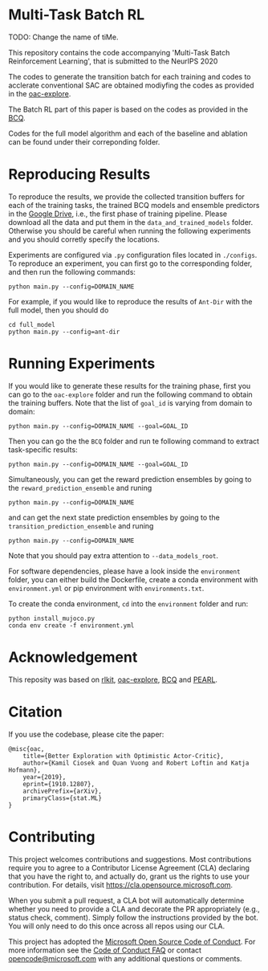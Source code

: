# Multi-Task Batch RL

TODO: Change the name of tiMe.

This repository contains the code accompanying 'Multi-Task Batch Reinforcement Learning', that is submitted to the NeurIPS 2020

The codes to generate the transition batch for each training and codes to acclerate conventional SAC are obtained modiyfing the codes as provided in the [oac-explore](https://github.com/microsoft/oac-explore).

The Batch RL part of this paper is based on the codes as provided in the [BCQ](https://github.com/sfujim/BCQ/tree/master/continuous_BCQ).

Codes for the full model algorithm and each of the baseline and ablation can be found under their correponding folder.

# Reproducing Results

To reproduce the results, we provide the collected transition buffers for each of the training tasks, the trained BCQ models and ensemble predictors in the [Google Drive](https://drive.google.com/open?id=1ZNmxYE3Gym2uxSmV5OjAkKRWECrQgez1), i.e., the first phase of training pipeline. Please download all the data and put them in the ```data_and_trained_models``` folder. Otherwise you should be careful when running the following experiments and you should corretly specify the locations.

Experiments are configured via `.py` configuration files located in `./configs`. To reproduce an experiment, you can first go to the corresponding folder, and then run the following commands:


```
python main.py --config=DOMAIN_NAME
```

For example, if you would like to reproduce the results of ``Ant-Dir`` with the full model, then you should do 

```
cd full_model
python main.py --config=ant-dir
```

# Running Experiments

If you would like to generate these results for the training phase, first you can go to the ``oac-explore`` folder and run the following command to obtain the training buffers. Note that the list of ``goal_id`` is varying from domain to domain:

```
python main.py --config=DOMAIN_NAME --goal=GOAL_ID
```

Then you can go the the ``BCQ`` folder and run te following command to extract task-specific results:

```
python main.py --config=DOMAIN_NAME --goal=GOAL_ID
```

Simultaneously, you can get the reward prediction ensembles by going to the ``reward_prediction_ensemble`` and runing

```
python main.py --config=DOMAIN_NAME
```

and can get the next state prediction ensembles by going to the ``transition_prediction_ensemble`` and runing

```
python main.py --config=DOMAIN_NAME
```

Note that you should pay extra attention to ``--data_models_root``.

For software dependencies, please have a look inside the ```environment``` folder, you can either build the Dockerfile, create a conda environment with ```environment.yml``` or pip environment with ```environments.txt```.

To create the conda environment, ```cd``` into the ```environment``` folder and run:

```
python install_mujoco.py
conda env create -f environment.yml
```

# Acknowledgement

This reposity was based on [rlkit](https://github.com/vitchyr/rlkit), [oac-explore](https://github.com/microsoft/oac-explore), [BCQ](https://github.com/sfujim/BCQ/tree/master/continuous_BCQ) and [PEARL](https://github.com/katerakelly/oyster).

# Citation

If you use the codebase, please cite the paper:

```
@misc{oac,
    title={Better Exploration with Optimistic Actor-Critic},
    author={Kamil Ciosek and Quan Vuong and Robert Loftin and Katja Hofmann},
    year={2019},
    eprint={1910.12807},
    archivePrefix={arXiv},
    primaryClass={stat.ML}
}
```

# Contributing

This project welcomes contributions and suggestions.  Most contributions require you to agree to a
Contributor License Agreement (CLA) declaring that you have the right to, and actually do, grant us
the rights to use your contribution. For details, visit https://cla.opensource.microsoft.com.

When you submit a pull request, a CLA bot will automatically determine whether you need to provide
a CLA and decorate the PR appropriately (e.g., status check, comment). Simply follow the instructions
provided by the bot. You will only need to do this once across all repos using our CLA.

This project has adopted the [Microsoft Open Source Code of Conduct](https://opensource.microsoft.com/codeofconduct/).
For more information see the [Code of Conduct FAQ](https://opensource.microsoft.com/codeofconduct/faq/) or
contact [opencode@microsoft.com](mailto:opencode@microsoft.com) with any additional questions or comments.